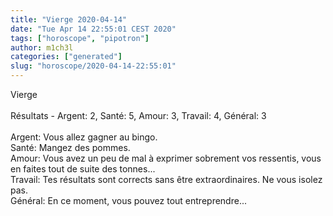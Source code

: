 ```yaml
---
title: "Vierge 2020-04-14"
date: "Tue Apr 14 22:55:01 CEST 2020"
tags: ["horoscope", "pipotron"]
author: m1ch3l
categories: ["generated"]
slug: "horoscope/2020-04-14-22:55:01"
---
```


Vierge<br>
<br>
Résultats - Argent: 2, Santé: 5, Amour: 3, Travail: 4, Général: 3<br>
<br>
Argent:  Vous allez gagner au bingo. <br>
Santé:   Mangez des pommes. <br>
Amour:   Vous avez un peu de mal à exprimer sobrement vos ressentis, vous en faites tout de suite des tonnes... <br>
Travail: Tes résultats sont corrects sans être extraordinaires. Ne vous isolez pas.<br>
Général: En ce moment, vous pouvez tout entreprendre...<br>
